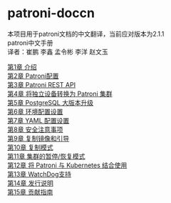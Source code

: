 # patroni-doccn
本项目用于patroni文档的中文翻译，当前应对版本为2.1.1<br/>
patroni中文手册<br/>
译者：崔鹏 李鑫 孟令彬 李洋 赵文玉<br/>

<a href='https://github.com/postgres-cn/patroni-doccn/blob/main/tree/chapter1.html'>第1章 介绍<a/><br/>
<a href='https://github.com/postgres-cn/patroni-doccn/blob/main/tree/chapter2.html'>第2章 Patroni配置<a/><br/>
<a href='https://github.com/postgres-cn/patroni-doccn/blob/main/tree/chapter3.html'>第3章 Patroni REST API<a/><br/>
<a href='https://github.com/postgres-cn/patroni-doccn/blob/main/tree/chapter4.html'>第4章 将独立设备转换为 Patroni 集群<a/><br/>
<a href='https://github.com/postgres-cn/patroni-doccn/blob/main/tree/chapter5.html'>第5章 PostgreSQL 大版本升级<a/><br/>
<a href='https://github.com/postgres-cn/patroni-doccn/blob/main/tree/chapter6.html'>第6章 环境配置设置<a/><br/>
<a href='https://github.com/postgres-cn/patroni-doccn/blob/main/tree/chapter7.html'>第7章 YAML 配置设置<a/><br/>
<a href='https://github.com/postgres-cn/patroni-doccn/blob/main/tree/chapter8.html'>第8章 安全注意事项<a/><br/>
<a href='https://github.com/postgres-cn/patroni-doccn/blob/main/tree/chapter9.html'>第9章 复制镜像和引导<a/><br/>
<a href='https://github.com/postgres-cn/patroni-doccn/blob/main/tree/chapter10.html'>第10章 复制模式<a/><br/>
<a href='https://github.com/postgres-cn/patroni-doccn/blob/main/tree/chapter11.html'>第11章 集群的暂停/恢复模式<a/><br/>
<a href='https://github.com/postgres-cn/patroni-doccn/blob/main/tree/chapter12.html'>第12章 将 Patroni 与 Kubernetes 结合使用<a/><br/>
<a href='https://github.com/postgres-cn/patroni-doccn/blob/main/tree/chapter13.html'>第13章 WatchDog支持<a/><br/>
<a href='https://github.com/postgres-cn/patroni-doccn/blob/main/tree/chapter14.html'>第14章 发行说明<a/><br/>
<a href='https://github.com/postgres-cn/patroni-doccn/blob/main/tree/chapter15.html'>第15章 贡献指南<a/><br/>
